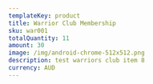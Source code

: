 ```yaml
---
templateKey: product
title: Warrior Club Membership
sku: war001
totalQuantity: 11
amount: 30
image: /img/android-chrome-512x512.png
description: test warriors club item 8
currency: AUD
---
```

